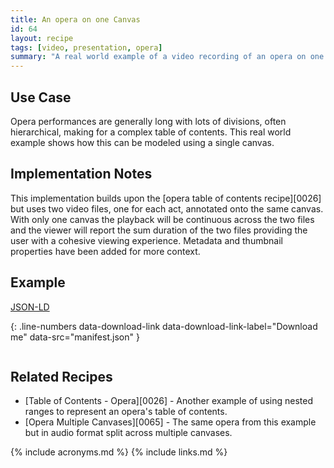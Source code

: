 ```yaml
---
title: An opera on one Canvas
id: 64
layout: recipe
tags: [video, presentation, opera]
summary: "A real world example of a video recording of an opera on one canvas."
---
```



## Use Case

Opera performances are generally long with lots of divisions, often hierarchical, making for a complex table of contents.  This real world example shows how this can be modeled using a single canvas.

## Implementation Notes

This implementation builds upon the [opera table of contents recipe][0026] but uses two video files, one for each act, annotated onto the same canvas.  With only one canvas the playback will be continuous across the two files and the viewer will report the sum duration of the two files providing the user with a cohesive viewing experience.  Metadata and thumbnail properties have been added for more context.

## Example

[JSON-LD](manifest.json)

{: .line-numbers data-download-link data-download-link-label="Download me" data-src="manifest.json" }
```json
```

## Related Recipes

* [Table of Contents - Opera][0026] - Another example of using nested ranges to represent an opera's table of contents.
* [Opera Multiple Canvases][0065] - The same opera from this example but in audio format split across multiple canvases.

{% include acronyms.md %}
{% include links.md %}

